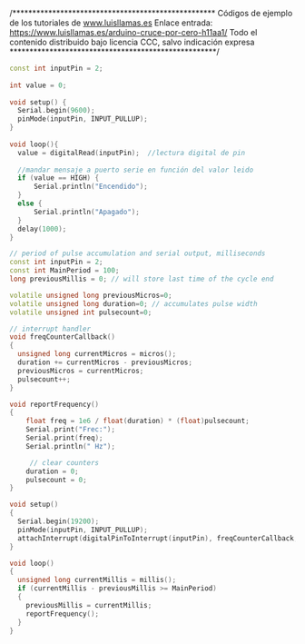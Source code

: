 /***************************************************
Códigos de ejemplo de los tutoriales de www.luisllamas.es
Enlace entrada: https://www.luisllamas.es/arduino-cruce-por-cero-h11aa1/
Todo el contenido distribuido bajo licencia CCC, salvo indicación expresa
****************************************************/

```cpp
const int inputPin = 2;
 
int value = 0;
 
void setup() {
  Serial.begin(9600);
  pinMode(inputPin, INPUT_PULLUP);
}
 
void loop(){
  value = digitalRead(inputPin);  //lectura digital de pin
 
  //mandar mensaje a puerto serie en función del valor leido
  if (value == HIGH) {
      Serial.println("Encendido");
  }
  else {
      Serial.println("Apagado");
  }
  delay(1000);
}
```

```cpp
// period of pulse accumulation and serial output, milliseconds
const int inputPin = 2;
const int MainPeriod = 100;
long previousMillis = 0; // will store last time of the cycle end

volatile unsigned long previousMicros=0;
volatile unsigned long duration=0; // accumulates pulse width
volatile unsigned int pulsecount=0;

// interrupt handler
void freqCounterCallback() 
{
  unsigned long currentMicros = micros();
  duration += currentMicros - previousMicros;
  previousMicros = currentMicros;
  pulsecount++;
}

void reportFrequency()
{
    float freq = 1e6 / float(duration) * (float)pulsecount;
    Serial.print("Frec:");
    Serial.print(freq);
    Serial.println(" Hz"); 

     // clear counters
    duration = 0;
    pulsecount = 0;
}

void setup()
{
  Serial.begin(19200); 
  pinMode(inputPin, INPUT_PULLUP);
  attachInterrupt(digitalPinToInterrupt(inputPin), freqCounterCallback, RISING);
}

void loop()
{
  unsigned long currentMillis = millis();
  if (currentMillis - previousMillis >= MainPeriod) 
  {
    previousMillis = currentMillis;    
    reportFrequency();
  }
}
```